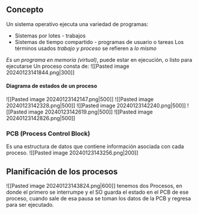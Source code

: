 ## Concepto
Un sistema operativo ejecuta una variedad de programas:
- Sistemas por lotes - trabajos
- Sistemas de tiempo compartido - programas de usuario o tareas
Los términos usados *trabajo y proceso* se refieren a *lo mismo*

*Es un programa en memoria (virtual)*, puede estar en ejecución, o listo para ejecutarse
Un proceso consta de:
![[Pasted image 20240123141844.png|300]]
#### Diagrama de estados de un proceso
![[Pasted image 20240123142147.png|500]]
![[Pasted image 20240123142328.png|500]]
![[Pasted image 20240123142240.png|500]]
![[Pasted image 20240123142619.png|500]]
![[Pasted image 20240123142826.png|500]]

### PCB (Process Control Block)
Es una estructura de datos que contiene información asociada con cada proceso.
![[Pasted image 20240123143256.png|200]]

## Planificación de los procesos
![[Pasted image 20240123143824.png|600]]
tenemos dos Procesos, en donde el primero se interrumpe y el SO guarda el estado en el PCB de ese proceso, cuando sale de esa pausa se toman los datos de la PCB y regresa para ser ejecutado.